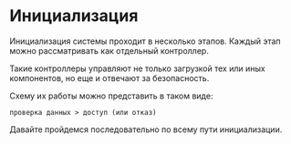 # Инициализация

Инициализация системы проходит в несколько этапов. Каждый этап можно рассматривать как отдельный контроллер.

Такие контроллеры управляют не только загрузкой тех или иных компонентов, но еще и отвечают за безопасность.

Схему их работы можно представить в таком виде:

	проверка данных > доступ (или отказ)

Давайте пройдемся последовательно по всему пути инициализации.
